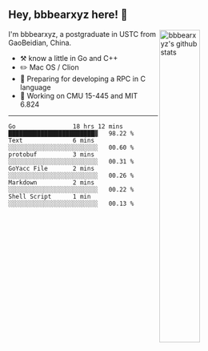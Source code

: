 ## Hey, bbbearxyz here! :wave:

<img align="right" alt="bbbearxyz's github stats" width="40%" src="https://github-readme-stats.vercel.app/api?username=bbbearxyz&show_icons=true">

I'm bbbearxyz, a postgraduate in USTC from GaoBeidian, China.

-   :hammer_and_pick:    know a little in Go and C++
-   :pencil2: Mac OS / Clion
-   :seedling: Preparing for developing a RPC in C language 
-   :thinking: Working on CMU 15-445 and MIT 6.824
---
<!--START_SECTION:waka-->

```text
Go                18 hrs 12 mins  ████████████████████████▓   98.22 %
Text              6 mins          ░░░░░░░░░░░░░░░░░░░░░░░░░   00.60 %
protobuf          3 mins          ░░░░░░░░░░░░░░░░░░░░░░░░░   00.31 %
GoYacc File       2 mins          ░░░░░░░░░░░░░░░░░░░░░░░░░   00.26 %
Markdown          2 mins          ░░░░░░░░░░░░░░░░░░░░░░░░░   00.22 %
Shell Script      1 min           ░░░░░░░░░░░░░░░░░░░░░░░░░   00.13 %
```

<!--END_SECTION:waka-->
